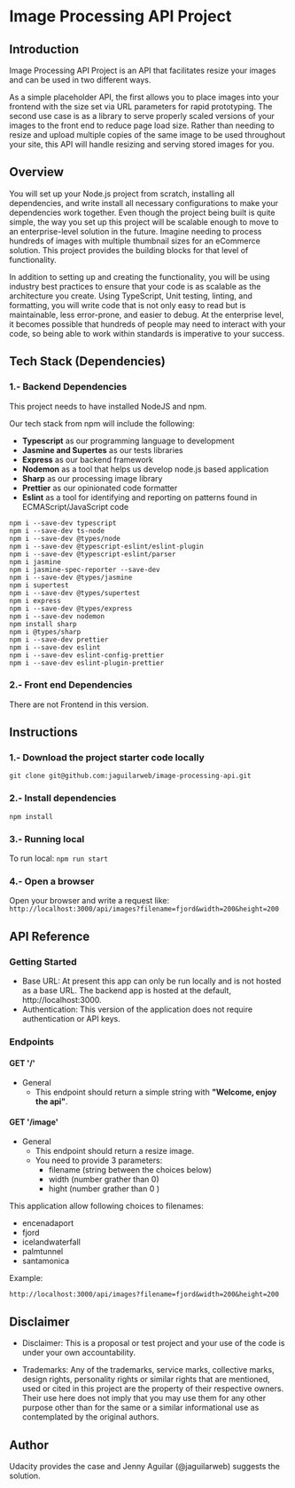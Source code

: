 # Image Processing API Project

## Introduction

Image Processing API Project is an API that facilitates resize your images and can be used in two different ways.

As a simple placeholder API, the first allows you to place images into your frontend with the size set via URL parameters for rapid prototyping. The second use case is as a library to serve properly scaled versions of your images to the front end to reduce page load size. Rather than needing to resize and upload multiple copies of the same image to be used throughout your site, this API will handle resizing and serving stored images for you.

## Overview

You will set up your Node.js project from scratch, installing all dependencies, and write install all necessary configurations to make your dependencies work together. Even though the project being built is quite simple, the way you set up this project will be scalable enough to move to an enterprise-level solution in the future. Imagine needing to process hundreds of images with multiple thumbnail sizes for an eCommerce solution. This project provides the building blocks for that level of functionality.

In addition to setting up and creating the functionality, you will be using industry best practices to ensure that your code is as scalable as the architecture you create. Using TypeScript, Unit testing, linting, and formatting, you will write code that is not only easy to read but is maintainable, less error-prone, and easier to debug. At the enterprise level, it becomes possible that hundreds of people may need to interact with your code, so being able to work within standards is imperative to your success.

## Tech Stack (Dependencies)

### 1.- Backend Dependencies

This project needs to have installed NodeJS and npm.

Our tech stack from npm will include the following:

- **Typescript** as our programming language to development
- **Jasmine and Supertes** as our tests libraries
- **Express** as our backend framework
- **Nodemon** as a tool that helps us develop node.js based application
- **Sharp** as our processing image library
- **Prettier** as our opinionated code formatter
- **Eslint** as a tool for identifying and reporting on patterns found in ECMAScript/JavaScript code

```
npm i --save-dev typescript
npm i --save-dev ts-node
npm i --save-dev @types/node
npm i --save-dev @typescript-eslint/eslint-plugin
npm i --save-dev @typescript-eslint/parser
npm i jasmine
npm i jasmine-spec-reporter --save-dev
npm i --save-dev @types/jasmine
npm i supertest
npm i --save-dev @types/supertest 
npm i express
npm i --save-dev @types/express
npm i --save-dev nodemon
npm install sharp
npm i @types/sharp
npm i --save-dev prettier
npm i --save-dev eslint
npm i --save-dev eslint-config-prettier
npm i --save-dev eslint-plugin-prettier
```

### 2.- Front end Dependencies

There are not Frontend in this version.

## Instructions

### 1.- Download the project starter code locally

```
git clone git@github.com:jaguilarweb/image-processing-api.git

```

### 2.- Install dependencies
``` npm install ```

### 3.- Running local
To run local: ```npm run start```

### 4.- Open a browser

Open your browser and write a request like:
```http://localhost:3000/api/images?filename=fjord&width=200&height=200```


## API Reference

### Getting Started

- Base URL: At present this app can only be run locally and is not hosted as a base URL. The backend app is hosted at the default, http://localhost:3000.
- Authentication: This version of the application does not require authentication or API keys.

### Endpoints

#### GET '/'

- General
  - This endpoint should return a simple string with **"Welcome, enjoy the api"**.

#### GET '/image'

- General
  - This endpoint should return a resize image.
  - You need to provide 3 parameters:
    * filename (string between the choices below)
    * width (number grather than 0)
    * hight (number grather than 0 )


This application allow following choices to filenames:
- encenadaport
- fjord
- icelandwaterfall
- palmtunnel
- santamonica

Example:

```http://localhost:3000/api/images?filename=fjord&width=200&height=200```

## Disclaimer
- Disclaimer: This is a proposal or test project and your use of the code is under your own accountability.

- Trademarks: Any of the trademarks, service marks, collective marks, design rights, personality rights or similar rights that are mentioned, used or cited in this project are the property of their respective owners. Their use here does not imply that you may use them for any other purpose other than for the same or a similar informational use as contemplated by the original authors.

## Author
 Udacity provides the case and Jenny Aguilar (@jaguilarweb) suggests the solution.